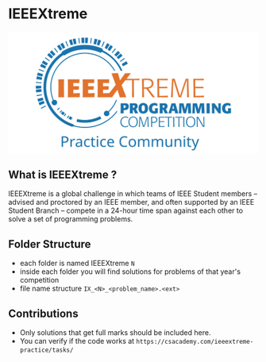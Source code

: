 # IEEEXtreme
<img src = "Images/Logo.svg" align = "middle">

## What is IEEEXtreme ?
IEEEXtreme is a global challenge in which teams of IEEE Student members – advised and proctored by an IEEE member, and often supported by an IEEE Student Branch – compete in a 24-hour time span against each other to solve a set of programming problems.

## Folder Structure

- each folder is named IEEEXtreme `N`
- inside each folder you will find solutions for problems of that year's competition
- file name structure `IX_<N>_<problem_name>.<ext>`

## Contributions

- Only solutions that get full marks should be included here.
- You can verify if the code works at `https://csacademy.com/ieeextreme-practice/tasks/`
